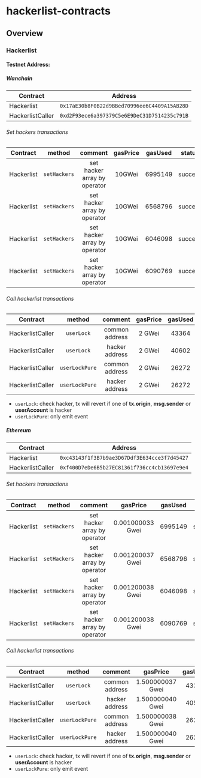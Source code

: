 # hackerlist-contracts

## Overview

### Hackerlist

#### Testnet Address:

##### Wanchain

| Contract         | Address                                      |
| ---------------- |:--------------------------------------------:|
| Hackerlist       | `0x17aE30b8F0B22d9BBed70996ee6C4409A15AB28D` |
| HackerlistCaller | `0xd2F93ece6a397379C5e6E9DeC31D7514235c791B` |


###### Set hackers transactions
| Contract   | method       | comment                      | gasPrice | gasUsed | status  | txHash                                                               |
| ---------- |:------------:|:----------------------------:|:--------:|:-------:|:-------:|:--------------------------------------------------------------------:|
| Hackerlist | `setHackers` | set hacker array by operator | 10GWei   | 6995149 | success | `0x81bf88a99cc75b62df6e19282d35f51c5481c4f6b07038dbc20aba4d9f9a311e` |
| Hackerlist | `setHackers` | set hacker array by operator | 10GWei   | 6568796 | success | `0x1c0e5a3768eaf5eb25b7580e526c0994573d4cd840b0a54f660ffe3ffee8ccea` |
| Hackerlist | `setHackers` | set hacker array by operator | 10GWei   | 6046098 | success | `0x67f66a3a07f7481991ddac0ebd7e6e71b56cf557bee861c6dc74a63459eaf1b7` |
| Hackerlist | `setHackers` | set hacker array by operator | 10GWei   | 6090769 | success | `0x2804b555bebd84fbc025f3fc522d103abfe5dbd2a1bd3af0eee579ebfbe08e24` |


###### Call hackerlist transactions
| Contract         | method         | comment        | gasPrice | gasUsed | status  | txHash                                                               |
| ---------------- |:--------------:|:--------------:|:--------:|:-------:|:-------:|:--------------------------------------------------------------------:|
| HackerlistCaller | `userLock`     | common address | 2 GWei   | 43364   | success | `0xcef081b88047c4917ca91f473da8f89a24bad9a00d58bd4c5d48797cac93fa94` |
| HackerlistCaller | `userLock`     | hacker address | 2 GWei   | 40602   | failed  | `0x177c4ea413d39a6bc2dca86fa21893ab4ea61e5995c52d2c533bcf9c4275b2e5` |
| HackerlistCaller | `userLockPure` | common address | 2 GWei   | 26272   | success | `0x5c6d84bed39b5eb54b4fa593faea4012594bc4662d5dd9c696a8d358dd731f44` |
| HackerlistCaller | `userLockPure` | hacker address | 2 GWei   | 26272   | success | `0x7ef3560d2e3aa6049d20133e26b87af09a3775cfefc6fab385173e9f8e67ebb9` |

* `userLock`: check hacker, tx will revert if one of **tx.origin**, **msg.sender** or **userAccount** is hacker
* `userLockPure`: only emit event

##### Ethereum

| Contract         | Address                                        |
| ---------------- |:----------------------------------------------:|
| Hackerlist       | `0xc43143f1f3B7b9ae3D67Ddf3E634cce3f7d45427` |
| HackerlistCaller | `0xf400D7eDe6B5b27EC81361f736cc4cb13697e9e4` |


###### Set hackers transactions
| Contract   | method       | comment                      | gasPrice         | gasUsed | status  | txHash                                                               |
| ---------- |:------------:|:----------------------------:|:----------------:|:-------:|:-------:|:--------------------------------------------------------------------:|
| Hackerlist | `setHackers` | set hacker array by operator | 0.001000033 Gwei | 6995149 | success | `0xa3bd1f55a40290c7beb22052d7ae514b4dc1c190b85b52d5c109e3bd6dd6e2d2` |
| Hackerlist | `setHackers` | set hacker array by operator | 0.001200037 Gwei | 6568796 | success | `0x6a03bc2ec97fcfa6b2c254d2eb938e6b729d457885195a99db90e05e98f8891e` |
| Hackerlist | `setHackers` | set hacker array by operator | 0.001200038 Gwei | 6046098 | success | `0x1d79ab6b71c6813bcef1561cb2fdeec4af509f0872c191184a8f513a0dbf3895` |
| Hackerlist | `setHackers` | set hacker array by operator | 0.001200038 Gwei | 6090769 | success | `0x16d4b27e3138664164354d0485075817e7713ee634002a1f1e3b4fc74788bcc0` |


###### Call hackerlist transactions
| Contract         | method         | comment        | gasPrice         | gasUsed | status  | txHash                                                               |
| ---------------- |:--------------:|:--------------:|:----------------:|:-------:|:-------:|:--------------------------------------------------------------------:|
| HackerlistCaller | `userLock`     | common address | 1.500000037 Gwei | 43340   | success | `0xd415385b55211650e0bc78a02b00109a1898028cb34aa86347c4f4c351516662` |
| HackerlistCaller | `userLock`     | hacker address | 1.500000040 Gwei | 40578   | failed  | `0xcb92f6835021326234b4bd31396989a72a383cc1577d90c80980eab8817e2c5c` |
| HackerlistCaller | `userLockPure` | common address | 1.500000038 Gwei | 26248   | success | `0x14a5a0a921dd48456aee74293e38cd1ef57faa314e494f9d59507ec7af2025b3` |
| HackerlistCaller | `userLockPure` | hacker address | 1.500000040 Gwei | 26248   | success | `0xdae5e82f3de6ac07ee9d1ca27ea671e7527127e2ea056ac8257dd93d0dab6c27` |

* `userLock`: check hacker, tx will revert if one of **tx.origin**, **msg.sender** or **userAccount** is hacker
* `userLockPure`: only emit event
